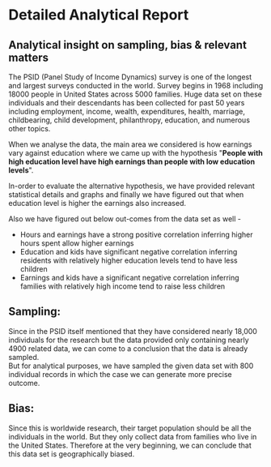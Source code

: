 Detailed Analytical Report
==========================
Analytical insight on sampling, bias & relevant matters
-------------------------------------------------------


The PSID (Panel Study of Income Dynamics) survey is one of the longest and largest surveys conducted in the world.
Survey begins in 1968 including 18000 people in United States across 5000 families. Huge data set on these individuals and their
descendants has been collected for past 50 years including employment, income, wealth, expenditures, health, marriage,
childbearing, child development, philanthropy, education, and numerous other topics.<br>

When we analyse the data, the main area we considered is how earnings vary against education where we came up with the hypothesis "**People with high education level have high earnings than people with low education levels**".<br>

In-order to evaluate the alternative hypothesis, we have provided relevant statistical details and graphs and finally we have figured out that when education level is higher the earnings also increased.

Also we have figured out below out-comes from the data set as well -
  - Hours and earnings have a strong positive correlation inferring higher hours spent allow higher earnings
  - Education and kids have significant negative correlation inferring residents with relatively higher education levels tend to have less children
  - Earnings and kids have a significant negative correlation inferring families with relatively high income tend to raise less children

Sampling:
---------
Since in the PSID itself mentioned that they have considered nearly 18,000 individuals for the research but the data provided only containing nearly 4900 related data, we can come to a conclusion that the data is already sampled.<br>
But for analytical purposes, we have sampled the given data set with 800 individual records in which the case we can generate more precise outcome.
 
Bias:
----
Since this is worldwide research, their target population should be all the individuals in the world. But they only collect data from families who live in the United States. Therefore at the very beginning, we can conclude that this data set is geographically biased.

